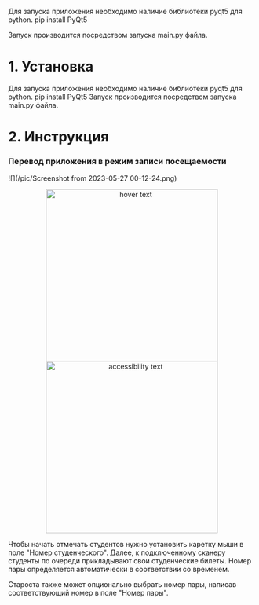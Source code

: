 Для запуска приложения необходимо наличие библиотеки pyqt5 для python.
pip install PyQt5

Запуск производится посредством запуска main.py файла.

# 1. Установка
Для запуска приложения необходимо наличие библиотеки pyqt5 для python.
pip install PyQt5
Запуск производится посредством запуска main.py файла.


# 2. Инструкция

### Перевод приложения в режим записи посещаемости

![](/pic/Screenshot from 2023-05-27 00-12-24.png)
<p align="center">
  <img src="your_relative_path_here" width="350" title="hover text">
  <img src="your_relative_path_here_number_2_large_name" width="350" alt="accessibility text">
</p>

Чтобы начать отмечать студентов нужно установить каретку мыши в поле "Номер студенческого".
Далее, к подключенному сканеру студенты по очереди прикладывают свои студенческие билеты. Номер пары определяется автоматически в соответствии со временем.

Староста также может опционально выбрать номер пары, написав соответствующий номер в поле "Номер пары".
